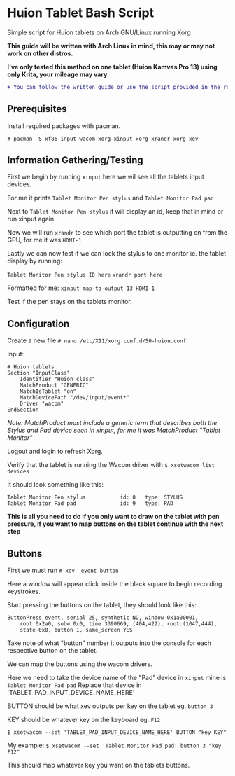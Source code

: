 # Huion Tablet Bash Script
Simple script for Huion tablets on Arch GNU/Linux running Xorg

**This guide will be written with Arch Linux in mind, this may or may not work on other distros.**

**I've only tested this method on one tablet (Huion Kamvas Pro 13) using only Krita, your mileage may vary.**
```diff
+ You can follow the written guide or use the script provided in the repo
```
## Prerequisites

Install required packages with pacman.
```
# pacman -S xf86-input-wacom xorg-xinput xorg-xrandr xorg-xev
```

## Information Gathering/Testing

First we begin by running ```xinput``` here we wil see all the tablets input devices.

For me it prints ```Tablet Monitor Pen stylus``` and ```Tablet Monitor Pad pad```

Next to ```Tablet Monitor Pen stylus``` it will display an id, keep that in mind or run xinput again.

Now we will run ```xrandr``` to see which port the tablet is outputting on from the GPU, for me it was ```HDMI-1```

Lastly we can now test if we can lock the stylus to one monitor ie. the tablet display by running:

```Tablet Monitor Pen stylus ID here``` ```xrandr port here```

Formatted for me: ```xinput map-to-output 13 HDMI-1```

Test if the pen stays on the tablets monitor.

## Configuration

Create a new file ```# nano /etc/X11/xorg.conf.d/50-huion.conf```

Input:
```
# Huion tablets
Section "InputClass"
    Identifier "Huion class"
    MatchProduct "GENERIC" 
    MatchIsTablet "on"
    MatchDevicePath "/dev/input/event*"
    Driver "wacom"
EndSection
```
*Note: MatchProduct must include a generic term that describes both the Stylus and Pad device seen in xinput, for me it was MatchProduct "Tablet Monitor"*

Logout and login to refresh Xorg.

Verify that the tablet is running the Wacom driver with ```$ xsetwacom list devices```

It should look something like this:
```
Tablet Monitor Pen stylus       	id: 8	type: STYLUS    
Tablet Monitor Pad pad          	id: 9	type: PAD
```
**This is all you need to do if you only want to draw on the tablet with pen pressure, if you want to map buttons on the tablet continue with the next step**

## Buttons

First we must run ```# xev -event button```

Here a window will appear click inside the black square to begin recording keystrokes.

Start pressing the buttons on the tablet, they should look like this:

```
ButtonPress event, serial 25, synthetic NO, window 0x1a00001,
    root 0x2a0, subw 0x0, time 3390669, (404,422), root:(1047,444),
    state 0x0, button 1, same_screen YES
 ```
 
Take note of what "button" number it outputs into the console for each respective button on the tablet. 

We can map the buttons using the wacom drivers.

Here we need to take the device name of the "Pad" device in ```xinput``` mine is ```Tablet Monitor Pad pad``` Replace that device in 'TABLET_PAD_INPUT_DEVICE_NAME_HERE'

BUTTON should be what xev outputs per key on the tablet eg. ```button 3```

KEY should be whatever key on the keyboard eg. ```F12```

```$ xsetwacom --set 'TABLET_PAD_INPUT_DEVICE_NAME_HERE' BUTTON "key KEY"```

My example: ```$ xsetwacom --set 'Tablet Monitor Pad pad' button 3 "key F12"```

This should map whatever key you want on the tablets buttons.

